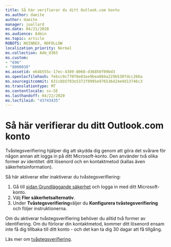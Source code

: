 ```yaml
---
title: Så här verifierar du ditt Outlook.com konto
ms.author: daeite
author: daeite
manager: joallard
ms.date: 04/21/2020
ms.audience: Admin
ms.topic: article
ROBOTS: NOINDEX, NOFOLLOW
localization_priority: Normal
ms.collection: Adm_O365
ms.custom:
- "696"
- "8000030"
ms.assetid: e64b555c-17ec-4389-8068-d36850f09bd3
ms.openlocfilehash: febcc9c770f6e81ee9bea084a229b530fdcc266a
ms.sourcegitcommit: 631cbb5f03e5371f0995e976536d24e9d13746c3
ms.translationtype: MT
ms.contentlocale: sv-SE
ms.lasthandoff: 04/22/2020
ms.locfileid: "43743435"
---
```

# <a name="how-to-verify-your-outlookcom-account"></a>Så här verifierar du ditt Outlook.com konto

Tvåstegsverifiering hjälper dig att skydda dig genom att göra det svårare för någon annan att logga in på ditt Microsoft-konto. Den använder två olika former av identitet: ditt lösenord och en kontaktmetod (kallas även säkerhetsinformation).
  
Så här aktiverar eller inaktiverar du tvåstegsverifiering:
  
1. Gå till [sidan Grundläggande säkerhet](https://go.microsoft.com/fwlink/?linkid=842325) och logga in med ditt Microsoft-konto.
2. Välj **Fler säkerhetsalternativ**.
3. Under **Tvåstegsverifiering**väljer du **Konfigurera tvåstegsverifiering** och följer instruktionerna.

Om du aktiverar tvåstegsverifiering behöver du alltid två former av identifiering. Om du förlorar din kontaktmetod, kommer ditt lösenord ensam inte få dig tillbaka till ditt konto - och det kan ta dig 30 dagar att få tillgång.
  
Läs mer om [tvåstegsverifiering](https://go.microsoft.com/fwlink/?linkid=872270).
  